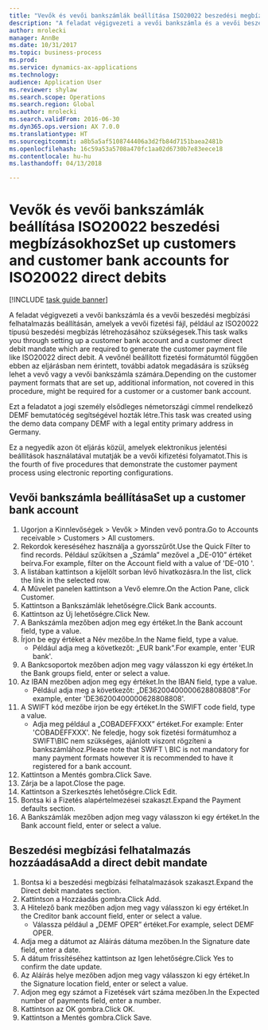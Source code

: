 ```yaml
--- 
title: "Vevők és vevői bankszámlák beállítása ISO20022 beszedési megbízásokhoz"
description: "A feladat végigvezeti a vevői bankszámla és a vevői beszedési megbízási felhatalmazás beállításán, amelyek a vevői fizetési fájl, például az ISO20022 típusú beszedési megbízás létrehozásához szükségesek."
author: mrolecki
manager: AnnBe
ms.date: 10/31/2017
ms.topic: business-process
ms.prod: 
ms.service: dynamics-ax-applications
ms.technology: 
audience: Application User
ms.reviewer: shylaw
ms.search.scope: Operations
ms.search.region: Global
ms.author: mrolecki
ms.search.validFrom: 2016-06-30
ms.dyn365.ops.version: AX 7.0.0
ms.translationtype: HT
ms.sourcegitcommit: a8b5a5af5108744406a3d2fb84d7151baea2481b
ms.openlocfilehash: 16c59a53a5708a470fc1aa02d6730b7e83eece18
ms.contentlocale: hu-hu
ms.lasthandoff: 04/13/2018

---
```

# <a name="set-up-customers-and-customer-bank-accounts-for-iso20022-direct-debits"></a><span data-ttu-id="b4ff8-103">Vevők és vevői bankszámlák beállítása ISO20022 beszedési megbízásokhoz</span><span class="sxs-lookup"><span data-stu-id="b4ff8-103">Set up customers and customer bank accounts for ISO20022 direct debits</span></span>

[!INCLUDE [task guide banner](../../includes/task-guide-banner.md)]

<span data-ttu-id="b4ff8-104">A feladat végigvezeti a vevői bankszámla és a vevői beszedési megbízási felhatalmazás beállításán, amelyek a vevői fizetési fájl, például az ISO20022 típusú beszedési megbízás létrehozásához szükségesek.</span><span class="sxs-lookup"><span data-stu-id="b4ff8-104">This task walks you through setting up a customer bank account and a customer direct debit mandate which are required to generate the customer payment file like ISO20022 direct debit.</span></span> <span data-ttu-id="b4ff8-105">A vevőnél beállított fizetési formátumtól függően ebben az eljárásban nem érintett, további adatok megadására is szükség lehet a vevő vagy a vevői bankszámla számára.</span><span class="sxs-lookup"><span data-stu-id="b4ff8-105">Depending on the customer payment formats that are set up, additional information, not covered in this procedure, might be required for a customer or a customer bank account.</span></span> 

<span data-ttu-id="b4ff8-106">Ezt a feladatot a jogi személy elsődleges németországi címmel rendelkező DEMF bemutatócég segítségével hozták létre.</span><span class="sxs-lookup"><span data-stu-id="b4ff8-106">This task was created using the demo data company DEMF with a legal entity primary address in Germany.</span></span>



<span data-ttu-id="b4ff8-107">Ez a negyedik azon öt eljárás közül, amelyek elektronikus jelentési beállítások használatával mutatják be a vevői kifizetési folyamatot.</span><span class="sxs-lookup"><span data-stu-id="b4ff8-107">This is the fourth of five procedures that demonstrate the customer payment process using electronic reporting configurations.</span></span>


## <a name="set-up-a-customer-bank-account"></a><span data-ttu-id="b4ff8-108">Vevői bankszámla beállítása</span><span class="sxs-lookup"><span data-stu-id="b4ff8-108">Set up a customer bank account</span></span>
1. <span data-ttu-id="b4ff8-109">Ugorjon a Kinnlevőségek > Vevők > Minden vevő pontra.</span><span class="sxs-lookup"><span data-stu-id="b4ff8-109">Go to Accounts receivable > Customers > All customers.</span></span>
2. <span data-ttu-id="b4ff8-110">Rekordok kereséséhez használja a gyorsszűrőt.</span><span class="sxs-lookup"><span data-stu-id="b4ff8-110">Use the Quick Filter to find records.</span></span> <span data-ttu-id="b4ff8-111">Például szűkítsen a „Számla” mezővel a „DE-010” értéket beírva.</span><span class="sxs-lookup"><span data-stu-id="b4ff8-111">For example, filter on the Account field with a value of 'DE-010 '.</span></span>
3. <span data-ttu-id="b4ff8-112">A listában kattintson a kijelölt sorban lévő hivatkozásra.</span><span class="sxs-lookup"><span data-stu-id="b4ff8-112">In the list, click the link in the selected row.</span></span>
4. <span data-ttu-id="b4ff8-113">A Művelet panelen kattintson a Vevő elemre.</span><span class="sxs-lookup"><span data-stu-id="b4ff8-113">On the Action Pane, click Customer.</span></span>
5. <span data-ttu-id="b4ff8-114">Kattintson a Bankszámlák lehetőségre.</span><span class="sxs-lookup"><span data-stu-id="b4ff8-114">Click Bank accounts.</span></span>
6. <span data-ttu-id="b4ff8-115">Kattintson az Új lehetőségre.</span><span class="sxs-lookup"><span data-stu-id="b4ff8-115">Click New.</span></span>
7. <span data-ttu-id="b4ff8-116">A Bankszámla mezőben adjon meg egy értéket.</span><span class="sxs-lookup"><span data-stu-id="b4ff8-116">In the Bank account field, type a value.</span></span>
8. <span data-ttu-id="b4ff8-117">Írjon be egy értéket a Név mezőbe.</span><span class="sxs-lookup"><span data-stu-id="b4ff8-117">In the Name field, type a value.</span></span>
    * <span data-ttu-id="b4ff8-118">Például adja meg a következőt: „EUR bank”.</span><span class="sxs-lookup"><span data-stu-id="b4ff8-118">For example, enter 'EUR bank'.</span></span>  
9. <span data-ttu-id="b4ff8-119">A Bankcsoportok mezőben adjon meg vagy válasszon ki egy értéket.</span><span class="sxs-lookup"><span data-stu-id="b4ff8-119">In the Bank groups field, enter or select a value.</span></span>
10. <span data-ttu-id="b4ff8-120">Az IBAN mezőben adjon meg egy értéket.</span><span class="sxs-lookup"><span data-stu-id="b4ff8-120">In the IBAN field, type a value.</span></span>
    * <span data-ttu-id="b4ff8-121">Például adja meg a következőt: „DE36200400000628808808”.</span><span class="sxs-lookup"><span data-stu-id="b4ff8-121">For example, enter 'DE36200400000628808808'.</span></span>  
11. <span data-ttu-id="b4ff8-122">A SWIFT kód mezőbe írjon be egy értéket.</span><span class="sxs-lookup"><span data-stu-id="b4ff8-122">In the SWIFT code field, type a value.</span></span>
    * <span data-ttu-id="b4ff8-123">Adja meg például a „COBADEFFXXX” értéket.</span><span class="sxs-lookup"><span data-stu-id="b4ff8-123">For example: Enter 'COBADEFFXXX'.</span></span>  <span data-ttu-id="b4ff8-124">Ne feledje, hogy sok fizetési formátumhoz a SWIFT\BIC nem szükséges, ajánlott viszont rögzíteni a bankszámlához.</span><span class="sxs-lookup"><span data-stu-id="b4ff8-124">Please note that SWIFT \ BIC is not mandatory for many payment formats however it is recommended to have it registered for a bank account.</span></span>  
12. <span data-ttu-id="b4ff8-125">Kattintson a Mentés gombra.</span><span class="sxs-lookup"><span data-stu-id="b4ff8-125">Click Save.</span></span>
13. <span data-ttu-id="b4ff8-126">Zárja be a lapot.</span><span class="sxs-lookup"><span data-stu-id="b4ff8-126">Close the page.</span></span>
14. <span data-ttu-id="b4ff8-127">Kattintson a Szerkesztés lehetőségre.</span><span class="sxs-lookup"><span data-stu-id="b4ff8-127">Click Edit.</span></span>
15. <span data-ttu-id="b4ff8-128">Bontsa ki a Fizetés alapértelmezései szakaszt.</span><span class="sxs-lookup"><span data-stu-id="b4ff8-128">Expand the Payment defaults section.</span></span>
16. <span data-ttu-id="b4ff8-129">A Bankszámlák mezőben adjon meg vagy válasszon ki egy értéket.</span><span class="sxs-lookup"><span data-stu-id="b4ff8-129">In the Bank account field, enter or select a value.</span></span>

## <a name="add-a-direct-debit-mandate"></a><span data-ttu-id="b4ff8-130">Beszedési megbízási felhatalmazás hozzáadása</span><span class="sxs-lookup"><span data-stu-id="b4ff8-130">Add a direct debit mandate</span></span>
1. <span data-ttu-id="b4ff8-131">Bontsa ki a beszedési megbízási felhatalmazások szakaszt.</span><span class="sxs-lookup"><span data-stu-id="b4ff8-131">Expand the Direct debit mandates section.</span></span>
2. <span data-ttu-id="b4ff8-132">Kattintson a Hozzáadás gombra.</span><span class="sxs-lookup"><span data-stu-id="b4ff8-132">Click Add.</span></span>
3. <span data-ttu-id="b4ff8-133">A Hitelező bank mezőben adjon meg vagy válasszon ki egy értéket.</span><span class="sxs-lookup"><span data-stu-id="b4ff8-133">In the Creditor bank account field, enter or select a value.</span></span>
    * <span data-ttu-id="b4ff8-134">Válassza például a „DEMF OPER” értéket.</span><span class="sxs-lookup"><span data-stu-id="b4ff8-134">For example, select DEMF OPER.</span></span>  
4. <span data-ttu-id="b4ff8-135">Adja meg a dátumot az Aláírás dátuma mezőben.</span><span class="sxs-lookup"><span data-stu-id="b4ff8-135">In the Signature date field, enter a date.</span></span>
5. <span data-ttu-id="b4ff8-136">A dátum frissítéséhez kattintson az Igen lehetőségre.</span><span class="sxs-lookup"><span data-stu-id="b4ff8-136">Click Yes to confirm the date update.</span></span>
6. <span data-ttu-id="b4ff8-137">Az Aláírás helye mezőben adjon meg vagy válasszon ki egy értéket.</span><span class="sxs-lookup"><span data-stu-id="b4ff8-137">In the Signature location field, enter or select a value.</span></span>
7. <span data-ttu-id="b4ff8-138">Adjon meg egy számot a Fizetések várt száma mezőben.</span><span class="sxs-lookup"><span data-stu-id="b4ff8-138">In the Expected number of payments field, enter a number.</span></span>
8. <span data-ttu-id="b4ff8-139">Kattintson az OK gombra.</span><span class="sxs-lookup"><span data-stu-id="b4ff8-139">Click OK.</span></span>
9. <span data-ttu-id="b4ff8-140">Kattintson a Mentés gombra.</span><span class="sxs-lookup"><span data-stu-id="b4ff8-140">Click Save.</span></span>


